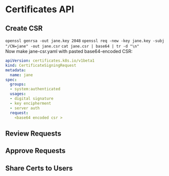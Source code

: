 # Certificates API

## Create CSR

``` openssl genrsa -out jane.key 2048 ```
``` openssl req -new -key jane.key -subj "/CN=jane" -out jane.csr ```
``` cat jane.csr | base64 | tr -d "\n" ```  
Now make jane-csr.yaml with pasted base64-encoded CSR:
``` yaml
apiVersion: certificates.k8s.io/v1beta1
kind: CertificateSigningRequest
metadata:
  name: jane
spec:
  groups:
  - system:authenticated
  usages:
  - digital signature
  - key encipherment
  - server auth
  request:
    <base64 encoded csr >
```



## Review Requests

## Approve Requests

## Share Certs to Users
